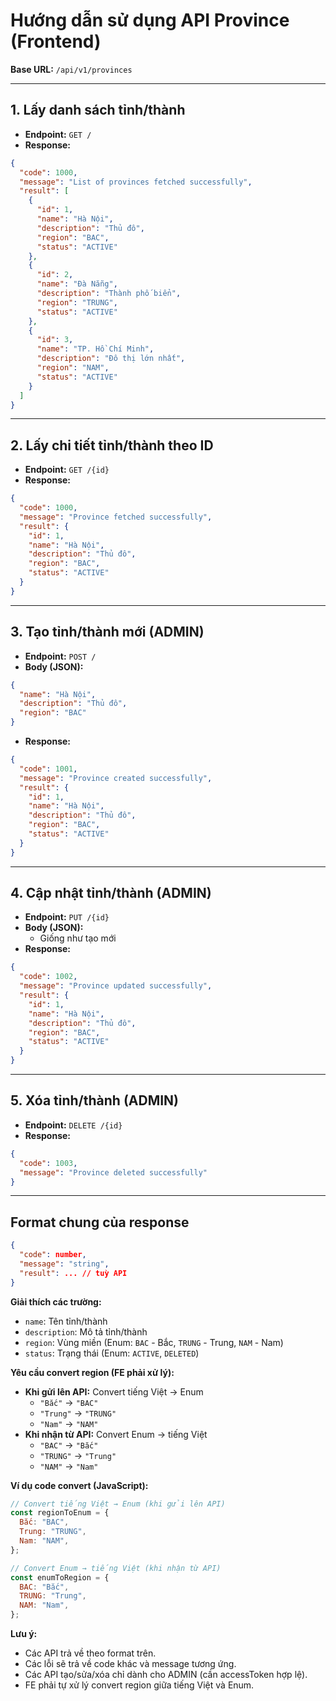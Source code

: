 # Hướng dẫn sử dụng API Province (Frontend)

**Base URL:** `/api/v1/provinces`

---

## 1. Lấy danh sách tỉnh/thành

- **Endpoint:** `GET /`
- **Response:**

```json
{
  "code": 1000,
  "message": "List of provinces fetched successfully",
  "result": [
    {
      "id": 1,
      "name": "Hà Nội",
      "description": "Thủ đô",
      "region": "BAC",
      "status": "ACTIVE"
    },
    {
      "id": 2,
      "name": "Đà Nẵng",
      "description": "Thành phố biển",
      "region": "TRUNG",
      "status": "ACTIVE"
    },
    {
      "id": 3,
      "name": "TP. Hồ Chí Minh",
      "description": "Đô thị lớn nhất",
      "region": "NAM",
      "status": "ACTIVE"
    }
  ]
}
```

---

## 2. Lấy chi tiết tỉnh/thành theo ID

- **Endpoint:** `GET /{id}`
- **Response:**

```json
{
  "code": 1000,
  "message": "Province fetched successfully",
  "result": {
    "id": 1,
    "name": "Hà Nội",
    "description": "Thủ đô",
    "region": "BAC",
    "status": "ACTIVE"
  }
}
```

---

## 3. Tạo tỉnh/thành mới (ADMIN)

- **Endpoint:** `POST /`
- **Body (JSON):**

```json
{
  "name": "Hà Nội",
  "description": "Thủ đô",
  "region": "BAC"
}
```

- **Response:**

```json
{
  "code": 1001,
  "message": "Province created successfully",
  "result": {
    "id": 1,
    "name": "Hà Nội",
    "description": "Thủ đô",
    "region": "BAC",
    "status": "ACTIVE"
  }
}
```

---

## 4. Cập nhật tỉnh/thành (ADMIN)

- **Endpoint:** `PUT /{id}`
- **Body (JSON):**
  - Giống như tạo mới
- **Response:**

```json
{
  "code": 1002,
  "message": "Province updated successfully",
  "result": {
    "id": 1,
    "name": "Hà Nội",
    "description": "Thủ đô",
    "region": "BAC",
    "status": "ACTIVE"
  }
}
```

---

## 5. Xóa tỉnh/thành (ADMIN)

- **Endpoint:** `DELETE /{id}`
- **Response:**

```json
{
  "code": 1003,
  "message": "Province deleted successfully"
}
```

---

## Format chung của response

```json
{
  "code": number,
  "message": "string",
  "result": ... // tuỳ API
}
```

**Giải thích các trường:**

- `name`: Tên tỉnh/thành
- `description`: Mô tả tỉnh/thành
- `region`: Vùng miền (Enum: `BAC` - Bắc, `TRUNG` - Trung, `NAM` - Nam)
- `status`: Trạng thái (Enum: `ACTIVE`, `DELETED`)

**Yêu cầu convert region (FE phải xử lý):**

- **Khi gửi lên API:** Convert tiếng Việt → Enum
  - `"Bắc"` → `"BAC"`
  - `"Trung"` → `"TRUNG"`
  - `"Nam"` → `"NAM"`
- **Khi nhận từ API:** Convert Enum → tiếng Việt
  - `"BAC"` → `"Bắc"`
  - `"TRUNG"` → `"Trung"`
  - `"NAM"` → `"Nam"`

**Ví dụ code convert (JavaScript):**

```javascript
// Convert tiếng Việt → Enum (khi gửi lên API)
const regionToEnum = {
  Bắc: "BAC",
  Trung: "TRUNG",
  Nam: "NAM",
};

// Convert Enum → tiếng Việt (khi nhận từ API)
const enumToRegion = {
  BAC: "Bắc",
  TRUNG: "Trung",
  NAM: "Nam",
};
```

**Lưu ý:**

- Các API trả về theo format trên.
- Các lỗi sẽ trả về code khác và message tương ứng.
- Các API tạo/sửa/xóa chỉ dành cho ADMIN (cần accessToken hợp lệ).
- FE phải tự xử lý convert region giữa tiếng Việt và Enum.
